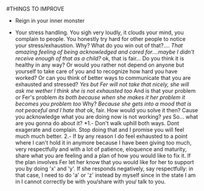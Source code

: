 #THINGS TO IMPROVE

* Reign in your inner monster

* Your stress handling. You sigh very loudly, it clouds your mind, you complain to people. You honestly try hard for other people to notice your stress/exhaustion. Why? What do you win out of that?.... *That amazing feeling of being acknowledged and cared for....maybe I didn't receive enough of that as a child?* ok, that is fair... Do you think it is healthy in any way? Or would you rather not depend on anyone but yourself to take care of you and to recognize how hard you have worked? Or can you think of better ways to communicate that you are exhausted and stressed? *Yes but Fer will not take that nicely, she will ask me wether I think she is not exhausted too* And is that your problem or Fer's problem *its both because when she makes it her problem it becomes you problem too* Why? *Because she gets into a mood that is not peaceful and I hate that* ok, fair. How would you solve it then? Cause you acknowledge what you are doing now is not working? *yes* So... what are you gonna do about it? *1.- Don't walk uphill both ways. Dont exagerate and complain. Stop doing that and I promise you will feel much much better. 2.- If by any reason I do feel exhausted to a point where I can't hold it in anymore because I have been giving too much, very respectfully and with a lot of patience, eloquence and maturity, share what you are feeling and a plan of how you would like to fix it. If the plan involves Fer let her know that you would like for her to support you by doing 'x' and 'y'. If she responds negatively, say respectfully: in that case, I need to do 'a' or 'z' instead by myself since in the state I am in I cannot correctly be with you/share with you/ talk to you.


